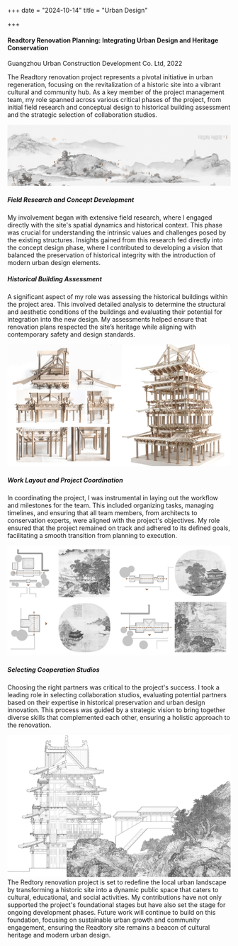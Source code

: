 +++
date = "2024-10-14"
title = "Urban Design"

+++



#### Readtory Renovation Planning: Integrating Urban Design and Heritage Conservation

Guangzhou Urban Construction Development Co. Ltd, 2022

The Readtory renovation project represents a pivotal initiative in urban regeneration, focusing on the revitalization of a historic site into a vibrant cultural and community hub. As a key member of the project management team, my role spanned across various critical phases of the project, from initial field research and conceptual design to historical building assessment and the strategic selection of collaboration studios.

![about](/images/pic13.jpg)
##### Field Research and Concept Development
My involvement began with extensive field research, where I engaged directly with the site's spatial dynamics and historical context. This phase was crucial for understanding the intrinsic values and challenges posed by the existing structures. Insights gained from this research fed directly into the concept design phase, where I contributed to developing a vision that balanced the preservation of historical integrity with the introduction of modern urban design elements.

##### Historical Building Assessment                        
A significant aspect of my role was assessing the historical buildings within the project area. This involved detailed analysis to determine the structural and aesthetic conditions of the buildings and evaluating their potential for integration into the new design. My assessments helped ensure that renovation plans respected the site’s heritage while aligning with contemporary safety and design standards.

![about](/images/pic14.jpg)

##### Work Layout and Project Coordination
In coordinating the project, I was instrumental in laying out the workflow and milestones for the team. This included organizing tasks, managing timelines, and ensuring that all team members, from architects to conservation experts, were aligned with the project's objectives. My role ensured that the project remained on track and adhered to its defined goals, facilitating a smooth transition from planning to execution.

![about](/images/pic15.jpg)
##### Selecting Cooperation Studios
Choosing the right partners was critical to the project's success. I took a leading role in selecting collaboration studios, evaluating potential partners based on their expertise in historical preservation and urban design innovation. This process was guided by a strategic vision to bring together diverse skills that complemented each other, ensuring a holistic approach to the renovation.

![about](/images/pic16.jpg)
The Redtory renovation project is set to redefine the local urban landscape by transforming a historic site into a dynamic public space that caters to cultural, educational, and social activities. My contributions have not only supported the project's foundational stages but have also set the stage for ongoing development phases. Future work will continue to build on this foundation, focusing on sustainable urban growth and community engagement, ensuring the Readtory site remains a beacon of cultural heritage and modern urban design.


